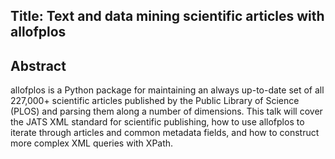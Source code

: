 ## Title: Text and data mining scientific articles with allofplos

## Abstract
allofplos is a Python package for maintaining an always up-to-date set of all 227,000+ scientific articles published by the Public Library of Science (PLOS) and parsing them along a number of dimensions. This talk will cover the JATS XML standard for scientific publishing, how to use allofplos to iterate through articles and common metadata fields, and how to construct more complex XML queries with XPath.
